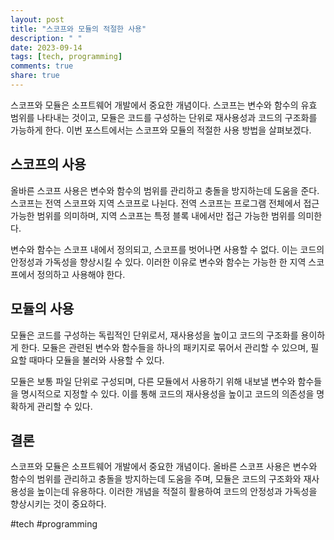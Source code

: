 ```yaml
---
layout: post
title: "스코프와 모듈의 적절한 사용"
description: " "
date: 2023-09-14
tags: [tech, programming]
comments: true
share: true
---
```


스코프와 모듈은 소프트웨어 개발에서 중요한 개념이다. 스코프는 변수와 함수의 유효 범위를 나타내는 것이고, 모듈은 코드를 구성하는 단위로 재사용성과 코드의 구조화를 가능하게 한다. 이번 포스트에서는 스코프와 모듈의 적절한 사용 방법을 살펴보겠다.

## 스코프의 사용

올바른 스코프 사용은 변수와 함수의 범위를 관리하고 충돌을 방지하는데 도움을 준다. 스코프는 전역 스코프와 지역 스코프로 나뉜다. 전역 스코프는 프로그램 전체에서 접근 가능한 범위를 의미하며, 지역 스코프는 특정 블록 내에서만 접근 가능한 범위를 의미한다.

변수와 함수는 스코프 내에서 정의되고, 스코프를 벗어나면 사용할 수 없다. 이는 코드의 안정성과 가독성을 향상시킬 수 있다. 이러한 이유로 변수와 함수는 가능한 한 지역 스코프에서 정의하고 사용해야 한다.

## 모듈의 사용

모듈은 코드를 구성하는 독립적인 단위로서, 재사용성을 높이고 코드의 구조화를 용이하게 한다. 모듈은 관련된 변수와 함수들을 하나의 패키지로 묶어서 관리할 수 있으며, 필요할 때마다 모듈을 불러와 사용할 수 있다.

모듈은 보통 파일 단위로 구성되며, 다른 모듈에서 사용하기 위해 내보낼 변수와 함수들을 명시적으로 지정할 수 있다. 이를 통해 코드의 재사용성을 높이고 코드의 의존성을 명확하게 관리할 수 있다.

## 결론

스코프와 모듈은 소프트웨어 개발에서 중요한 개념이다. 올바른 스코프 사용은 변수와 함수의 범위를 관리하고 충돌을 방지하는데 도움을 주며, 모듈은 코드의 구조화와 재사용성을 높이는데 유용하다. 이러한 개념을 적절히 활용하여 코드의 안정성과 가독성을 향상시키는 것이 중요하다.

#tech #programming